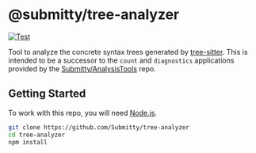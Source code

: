 # @submitty/tree-analyzer

[![Test](https://github.com/Submitty/tree-analyzer/actions/workflows/test.yml/badge.svg?branch=main&event=push)](https://github.com/Submitty/tree-analyzer/actions/workflows/test.yml)

Tool to analyze the concrete syntax trees generated by [tree-sitter](https://tree-sitter.github.io/tree-sitter/).
This is intended to be a successor to the `count` and `diagnostics` applications provided by the
[Submitty/AnalysisTools](https://github.com/Submitty/AnalysisTools) repo.

## Getting Started

To work with this repo, you will need [Node.js](https://nodejs.org/).

```bash
git clone https://github.com/Submitty/tree-analyzer
cd tree-analyzer
npm install
```

